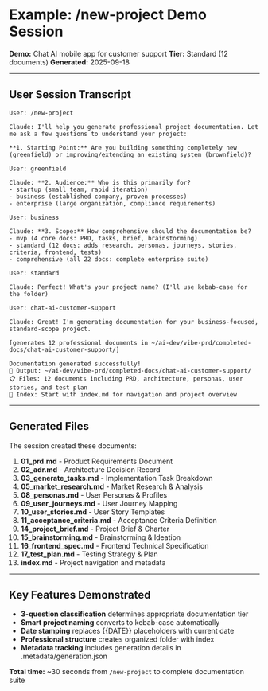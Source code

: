 # Example: /new-project Demo Session

**Demo:** Chat AI mobile app for customer support
**Tier:** Standard (12 documents)
**Generated:** 2025-09-18

---

## User Session Transcript

```
User: /new-project

Claude: I'll help you generate professional project documentation. Let me ask a few questions to understand your project:

**1. Starting Point:** Are you building something completely new (greenfield) or improving/extending an existing system (brownfield)?

User: greenfield

Claude: **2. Audience:** Who is this primarily for?
- startup (small team, rapid iteration)
- business (established company, proven processes)
- enterprise (large organization, compliance requirements)

User: business

Claude: **3. Scope:** How comprehensive should the documentation be?
- mvp (4 core docs: PRD, tasks, brief, brainstorming)
- standard (12 docs: adds research, personas, journeys, stories, criteria, frontend, tests)
- comprehensive (all 22 docs: complete enterprise suite)

User: standard

Claude: Perfect! What's your project name? (I'll use kebab-case for the folder)

User: chat-ai-customer-support

Claude: Great! I'm generating documentation for your business-focused, standard-scope project.

[generates 12 professional documents in ~/ai-dev/vibe-prd/completed-docs/chat-ai-customer-support/]

Documentation generated successfully!
📁 Output: ~/ai-dev/vibe-prd/completed-docs/chat-ai-customer-support/
📋 Files: 12 documents including PRD, architecture, personas, user stories, and test plan
🔗 Index: Start with index.md for navigation and project overview
```

---

## Generated Files

The session created these documents:

1. **01_prd.md** - Product Requirements Document
2. **02_adr.md** - Architecture Decision Record
3. **03_generate_tasks.md** - Implementation Task Breakdown
4. **05_market_research.md** - Market Research & Analysis
5. **08_personas.md** - User Personas & Profiles
6. **09_user_journeys.md** - User Journey Mapping
7. **10_user_stories.md** - User Story Templates
8. **11_acceptance_criteria.md** - Acceptance Criteria Definition
9. **14_project_brief.md** - Project Brief & Charter
10. **15_brainstorming.md** - Brainstorming & Ideation
11. **16_frontend_spec.md** - Frontend Technical Specification
12. **17_test_plan.md** - Testing Strategy & Plan
13. **index.md** - Project navigation and metadata

---

## Key Features Demonstrated

- **3-question classification** determines appropriate documentation tier
- **Smart project naming** converts to kebab-case automatically
- **Date stamping** replaces {{DATE}} placeholders with current date
- **Professional structure** creates organized folder with index
- **Metadata tracking** includes generation details in .metadata/generation.json

**Total time:** ~30 seconds from `/new-project` to complete documentation suite